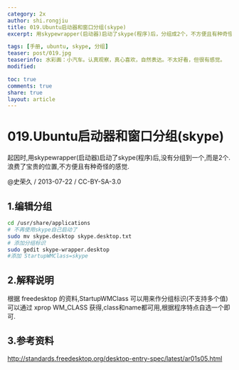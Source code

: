 ```yaml
---
category: 2x
author: shi.rongjiu
title: 019.Ubuntu启动器和窗口分组(skype)
excerpt: 用skypewrapper(启动器)启动了skype(程序)后，分组成2个，不方便且有种奇怪的感觉。

tags: [手册, ubuntu, skype, 分组]
teaser: post/019.jpg
teaserinfo: 水彩画：小汽车。认真观察，真心喜欢，自然表达。不太好看，但很有感觉。
modified: 

toc: true
comments: true
share: true
layout: article
---
```


# 019.Ubuntu启动器和窗口分组(skype)

起因时,用skypewrapper(启动器)启动了skype(程序)后,没有分组到一个,而是2个.
浪费了宝贵的位置,不方便且有种奇怪的感觉.

@史荣久 / 2013-07-22 / CC-BY-SA-3.0  

## 1.编辑分组

``` bash
cd /usr/share/applications
# 不再使用skype自己启动了
sudo mv skype.desktop skype.desktop.txt
# 添加分组标识
sudo gedit skype-wrapper.desktop
#添加 StartupWMClass=skype
```

## 2.解释说明

根据 freedesktop 的资料,StartupWMClass 可以用来作分组标识(不支持多个值)
可以通过 xprop WM_CLASS 获得,class和name都可用,根据程序特点自选一个即可.

## 3.参考资料

http://standards.freedesktop.org/desktop-entry-spec/latest/ar01s05.html